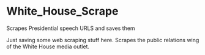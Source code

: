 # White_House_Scrape
Scrapes Presidential speech URLS and saves them

Just saving some web scraping stuff here. Scrapes the public relations wing of the White House media outlet. 
